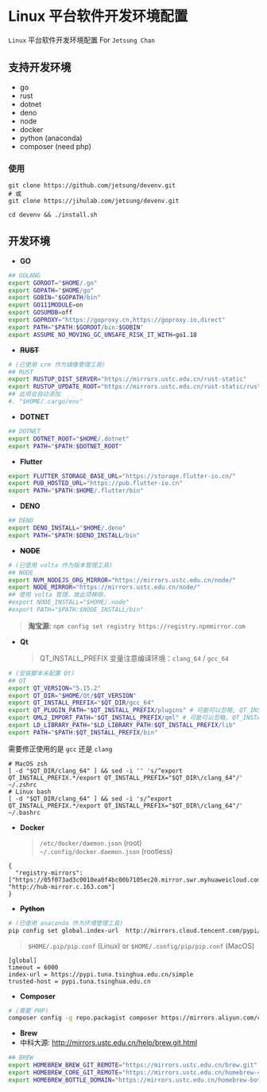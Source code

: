 # Linux 平台软件开发环境配置

`Linux` 平台软件开发环境配置 For `Jetsung Chan`

## 支持开发环境

- go
- rust
- dotnet
- deno
- node
- docker
- python (anaconda)
- composer (need php)

### 使用

```
git clone https://github.com/jetsung/devenv.git
# 或
git clone https://jihulab.com/jetsung/devenv.git

cd devenv && ./install.sh
```

## 开发环境

- **GO**

```sh
## GOLANG
export GOROOT="$HOME/.go"
export GOPATH="$HOME/go"
export GOBIN="$GOPATH/bin"
export GO111MODULE=on
export GOSUMDB=off
export GOPROXY="https://goproxy.cn,https://goproxy.io,direct"
export PATH="$PATH:$GOROOT/bin:$GOBIN"
export ASSUME_NO_MOVING_GC_UNSAFE_RISK_IT_WITH=go1.18
```

- **~~RUST~~**

```sh
# (已使用 crm 作为镜像管理工具)
## RUST
export RUSTUP_DIST_SERVER="https://mirrors.ustc.edu.cn/rust-static"
export RUSTUP_UPDATE_ROOT="https://mirrors.ustc.edu.cn/rust-static/rustup"
## 此项会自动添加
#. "$HOME/.cargo/env"
```

- **DOTNET**

```sh
## DOTNET
export DOTNET_ROOT="$HOME/.dotnet"
export PATH="$PATH:$DOTNET_ROOT"
```

- **Flutter**

```sh
export FLUTTER_STORAGE_BASE_URL="https://storage.flutter-io.cn/"
export PUB_HOSTED_URL="https://pub.flutter-io.cn"
export PATH="$PATH:$HOME/.flutter/bin"
```

- **DENO**

```sh
## DENO
export DENO_INSTALL="$HOME/.deno"
export PATH="$PATH:$DENO_INSTALL/bin"
```

- **~~NODE~~**

```sh
# (已使用 volta 作为版本管理工具)
## NODE
export NVM_NODEJS_ORG_MIRROR="https://mirrors.ustc.edu.cn/node/"
export NODE_MIRROR="https://mirrors.ustc.edu.cn/node/"
## 使用 volta 管理，故此项移除。
#export NODE_INSTALL="$HOME/.node"
#export PATH="$PATH:$NODE_INSTALL/bin"
```

> **淘宝源:** `npm config set registry https://registry.npmmirror.com`

- **Qt**
  > QT_INSTALL_PREFIX 变量注意编译环境：`clang_64` / `gcc_64`

```sh
# (安装脚本未配置 Qt)
## QT
export QT_VERSION="5.15.2"
export QT_DIR="$HOME/Qt/$QT_VERSION"
export QT_INSTALL_PREFIX="$QT_DIR/gcc_64"
export QT_PLUGIN_PATH="$QT_INSTALL_PREFIX/plugins" # 可能可以忽略, QT_INSTALL_PLUGINS
export QML2_IMPORT_PATH="$QT_INSTALL_PREFIX/qml" # 可能可以忽略, QT_INSTALL_QML
export LD_LIBRARY_PATH="$LD_LIBRARY_PATH:$QT_INSTALL_PREFIX/lib"
export PATH="$PATH:$QT_INSTALL_PREFIX/bin"
```

需要修正使用的是 `gcc` 还是 `clang`

```
# MacOS zsh
[ -d "$QT_DIR/clang_64" ] && sed -i '' 's/^export QT_INSTALL_PREFIX.*/export QT_INSTALL_PREFIX="$QT_DIR\/clang_64"/' ~/.zshrc
# Linux bash
[ -d "$QT_DIR/clang_64" ] && sed -i 's/^export QT_INSTALL_PREFIX.*/export QT_INSTALL_PREFIX="$QT_DIR\/clang_64"/' ~/.bashrc
```

- **Docker**
  > `/etc/docker/daemon.json` (root)  
  > `~/.config/docker.daemon.json` (rootless)

```
{
  "registry-mirrors": ["https://05f073ad3c0010ea0f4bc00b7105ec20.mirror.swr.myhuaweicloud.com","https://mirror.ccs.tencentyun.com","http://f1361db2.m.daocloud.io", "http://hub-mirror.c.163.com"]
}
```

- **~~Python~~**

```sh
# (已使用 anaconda 作为环境管理工具)
pip config set global.index-url  http://mirrors.cloud.tencent.com/pypi/simple  --trusted-host mirrors.cloud.tencent.com
```

> `$HOME/.pip/pip.conf` (Linux) or `$HOME/.config/pip/pip.conf` (MacOS)

```
[global]
timeout = 6000
index-url = https://pypi.tuna.tsinghua.edu.cn/simple
trusted-host = pypi.tuna.tsinghua.edu.cn
```

- **Composer**

```sh
# (需要 PHP)
composer config -g repo.packagist composer https://mirrors.aliyun.com/composer/
```

- **Brew**
- 中科大源: http://mirrors.ustc.edu.cn/help/brew.git.html

```sh
## BREW
export HOMEBREW_BREW_GIT_REMOTE="https://mirrors.ustc.edu.cn/brew.git"
export HOMEBREW_CORE_GIT_REMOTE="https://mirrors.ustc.edu.cn/homebrew-core.git"
export HOMEBREW_BOTTLE_DOMAIN="https://mirrors.ustc.edu.cn/homebrew-bottles"
```
